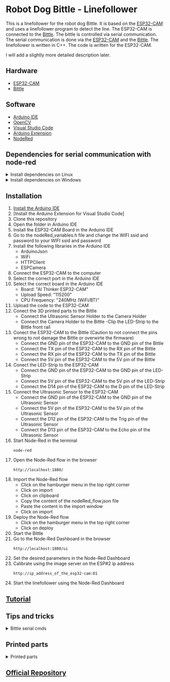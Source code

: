 # Robot Dog Bittle - Linefollower
This is a linefollower for the robot dog Bittle. It is based on the [ESP32-CAM](https://www.espressif.com/en/products/hardware/esp32-cam/overview) and uses a linefollower program to detect the line. The ESP32-CAM is connected to the [Bittle](https://www.petoi.com/products/petoi-bittle-robot-dog). 
The bittle is controlled via serial communication. The serial communication is done via the [ESP32-CAM](https://www.espressif.com/en/products/hardware/esp32-cam/overview) and the [Bittle](https://www.petoi.com/products/petoi-bittle-robot-dog).
The linefollower is written in C++. The code is written for the ESP32-CAM.

I will add a slightly more detailed description later.

## Hardware
- [ESP32-CAM](https://www.espressif.com/en/products/hardware/esp32-cam/overview)
- [Bittle](https://www.petoi.com/products/petoi-bittle-robot-dog)

## Software
- [Arduino IDE](https://www.arduino.cc/en/software)
- [OpenCV](https://opencv.org/)
- [Visual Studio Code](https://code.visualstudio.com/)
- [Arduino Extension](https://marketplace.visualstudio.com/items?itemName=vsciot-vscode.vscode-arduino)
- [NodeRed](https://nodered.org/)

## Dependencies for serial communication with node-red
<details>
<summary>Install dependencies on Linux</summary>
<br>
Install Node-Red

Check if Node.js and npm are installed
```
node -v && npm -v
```

If not installed, install Node.js and npm
```
$ sudo apt-get install nodejs && sudo apt-get install npm
```

Install Node-Red
```
$ sudo npm install -g --unsafe-perm node-red
```

Install Node-Red Dashboard
```
$ cd ~/.node-red
$ npm install node-red-dashboard
```

Install Node-Red Node for Bittle
```
$ cd ~/.node-red
$ npm install node-red-contrib-bittle
```

Install Node-Red Serialport
```
$ cd ~/.node-red
$ npm install node-red-node-serialport
```

</details>

<details>
<summary>Install dependencies on Windows</summary>
<br>
Check if Node.js and npm are installed
```
node -v && npm -v
```

If not installed, install Node.js and npm on Windows
```
https://nodejs.org/en/download/
```

Install Node-Red Windows
```	
$ npm install -g --unsafe-perm node-red
```
Install Node-Red Dashboard
```
$ cd %userprofile%\.node-red
$ npm install node-red-dashboard
```

Install Node-Red Node for Bittle
```
$ cd %userprofile%\.node-red
$ npm install node-red-contrib-bittle
```

Install Node-Red Serialport
```
$ cd %userprofile%\.node-red
$ npm install node-red-node-serialport
```


</details>



## Installation
1. [Install the Arduino IDE](https://support.arduino.cc/hc/en-us/articles/360019833020-Download-and-install-Arduino-IDE)
2. [Install the Arduino Extension for Visual Studio Code]
3. Clone this repository
4. Open the folder in Arduino IDE
5. Install the ESP32-CAM Board in the Arduino IDE
6. Go to the nodeRed_variables.h file and change the WIFI ssid and password to your WIFI ssid and password
7. Install the following libraries in the Arduino IDE
    - ArduinoJson
    - WiFi
    - HTTPClient
    - ESPCamera
8. Connect the ESP32-CAM to the computer
9. Select the correct port in the Arduino IDE
10. Select the correct board in the Arduino IDE
    - Board: "AI Thinker ESP32-CAM"
    - Upload Speed: "115200"
    - CPU Frequency: "240MHz (WiFi/BT)"
11. Upload the code to the ESP32-CAM
12. Conect the 3D printed parts to the Bittle
    - Connect the Ultrasonic Sensor Holder to the Camera Holder
    - Connect the Camera Holder to the Bittle
    -Clip the LED-Strip to the Bittle front rail
12. Conect the ESP32-CAM to the Bittle 
    (Caution to not connect the pins wrong to not damage the Bittle or overwirte the firmware)
    - Connect the GND pin of the ESP32-CAM to the GND pin of the Bittle
    - Connect the TX pin of the ESP32-CAM to the RX pin of the Bittle
    - Connect the RX pin of the ESP32-CAM to the TX pin of the Bittle
    - Connect the 5V pin of the ESP32-CAM to the 5V pin of the Bittle
13. Conect the LED-Strip to the ESP32-CAM
    - Connect the GND pin of the ESP32-CAM to the GND pin of the LED-Strip
    - Connect the 5V pin of the ESP32-CAM to the 5V pin of the LED-Strip
    - Connect the D14 pin of the ESP32-CAM to the D pin of the LED-Strip
15. Connect the Ultrasonic Sensor to the ESP32-CAM
    - Connect the GND pin of the ESP32-CAM to the GND pin of the Ultrasonic Sensor
    - Connect the 5V pin of the ESP32-CAM to the 5V pin of the Ultrasonic Sensor
    - Connect the D12 pin of the ESP32-CAM to the Trig pin of the Ultrasonic Sensor
    - Connect the D13 pin of the ESP32-CAM to the Echo pin of the Ultrasonic Sensor
16. Start Node-Red in the terminal
    ```
    node-red
    ```
17. Open the Node-Red flow in the browser
    ```
    http://localhost:1880/
    ```
18. Import the Node-Red flow
    - Click on the hamburger menu in the top right corner
    - Click on import
    - Click on clipboard
    - Copy the content of the nodeRed_flow.json file
    - Paste the content in the import window
    - Click on import
19. Deploy the Node-Red flow
    - Click on the hamburger menu in the top right corner
    - Click on deploy
20. Start the Bittle
21. Go to the Node-Red Dashboard in the browser
    ```
    http://localhost:1880/ui
    ```
22. Set the desired parameters in the Node-Red Dashboard
23. Calibrate using the image server on the ESP#2 ip address
    ```
    http://ip_address_of_the_esp32-cam:81
    ```
24. Start the linefollower using the Node-Red Dashboard










## [Tutorial](<https://i40.fh-aachen.de//courses/dta/activities/bittle/workspace_setup.html#node-red>)

## Tips and tricks
<details>
<summary>Bittle serial cmds</summary>
<br>

![Getting Started](docs/images/bittle_serial_cmds.png)


</details>


## Printed parts
<details>
<summary>Printed parts</summary>
<br>

ESP_Mount.stl

    Mount for the ESP32-CAM. It is printed in PLA+ and it is holding the ESP32-CAM securely in place while the Bittle is moving.
    Alsos it leaves the back open for connection jumper cables.

Mount_Neck_Connection.stl

    Connection between the Camera Holder and the Ultrasonic Sensor Holder. It is printed in PLA+ and it is holding the Camera Holder and the Ultrasonic Sensor Holder securely in place while the Bittle is moving.
    

UltrasonicSensorHolder.stl
    
        Holder for the Ultrasonic Sensor. It is printed in PLA+ and it is holding the Ultrasonic Sensor securely in place while the Bittle is moving.
        It is screwed to the Camera Holder. With the Mount_Neck_Connection.stl. 

LED_Mount.stl

    Mount for the LED-Strip. It is printed in PLA+ and it is holding the LED-Strip securely in place while the Bittle is moving.
    It is clipped to the Bittle front rail.



standWithCalibration.stl

    Stand for the Bittle. It is printed in PLA+ and it is for testing and calibration without risking the Bittle to fall down.
</details>

## [Official Repository](https://github.com/PetoiCamp)
